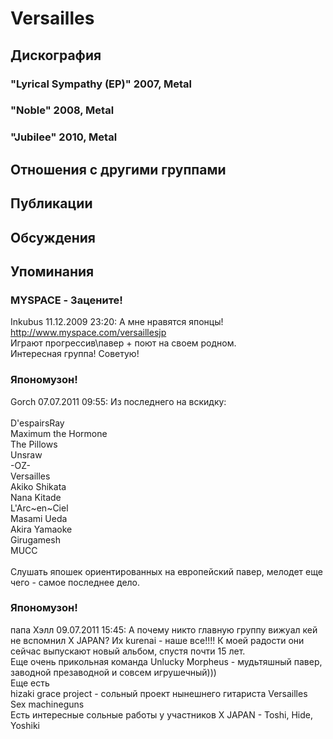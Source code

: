 # Versailles



## Дискография

### "Lyrical Sympathy (EP)" 2007, Metal



### "Noble" 2008, Metal



### "Jubilee" 2010, Metal




## Отношения с другими группами


## Публикации


## Обсуждения


## Упоминания

### MYSPACE - Зацените!

Inkubus 11.12.2009 23:20:
А мне нравятся японцы!  <BR><A HREF="http://www.myspace.com/versaillesjp" TARGET="_blank">http://www.myspace.com/versaillesjp</A><BR>Играют прогрессив\павер + поют на своем родном.<BR>Интересная группа! Советую! 

### Япономузон!

Gorch 07.07.2011 09:55:
Из последнего на вскидку:<BR><BR>D'espairsRay<BR>Maximum the Hormone<BR>The Pillows<BR>Unsraw<BR>-OZ-<BR>Versailles<BR>Akiko Shikata<BR>Nana Kitade<BR>L'Arc~en~Ciel<BR>Masami Ueda<BR>Akira Yamaoke<BR>Girugamesh<BR>MUCC<BR><BR>Слушать япошек ориентированных на европейский павер, мелодет еще чего - самое последнее дело.

### Япономузон!

папа Хэлл 09.07.2011 15:45:
А почему никто главную группу вижуал кей не вспомнил Х JAPAN? Их kurenai - наше все!!!! К моей радости они сейчас выпускают новый альбом, спустя почти 15 лет.<BR>Еще очень прикольная команда Unlucky Morpheus - мудьтяшный павер, заводной презаводной и совсем игрушечный)))<BR>Еще есть <BR>hizaki grace project - сольный проект нынешнего гитариста Versailles<BR>Sex machineguns<BR>Есть интересные сольные работы у участников X JAPAN - Toshi, Hide, Yoshiki

